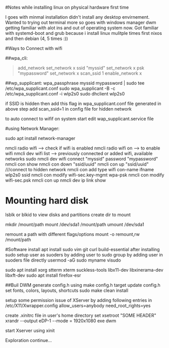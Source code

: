 #Notes while installing linux on physical hardware first time

I goes with minmal installation didn't install any desktop envirnement.
Wanted to trying out terminal more so goes with windows manager dwm getting familiar with alot ins and out of operating system now.
Got familiar with systemd-boot and grub because i install linux mulitple times first nixos and then debian (4, 5 times :))

#Ways to Connect with wifi

##wpa_cli:
> add_network 
> set_network x ssid "myssid"
> set_network x psk "mypassword"
> set_network x scan_ssid 1
> enable_network x

##wp_supplicant:
wpa_passphrase myssid mypassword | sudo tee /etc/wpa_supplicant.conf
sudo wpa_supplicant -B -c /etc/wpa_supplicant.conf -i wlp2s0
sudo dhclient wlp2s0

if SSID is hidden then add this flag in wpa_supplicant.conf file generated in above step
add scan_ssid=1 in config file for hidden network

to auto connect to wifif on system start 
edit wap_supplicant.service file

#using Network Manager:

sudo apt install network-manager

nmcli radio wifi						--> check if wifi is enabled
nmcli radio wifi on 					--> to enable wifi
nmcli dev wifi list						--> previously connected or added wifi, available networks
sudo nmcli dev wifi connect "myssid" password "mypassword"
nmcli con show
nmcli con down "ssid/uuid"
nmcli con up "ssid/uuid"
///connect to hidden network
nmcli con add type wifi con-name <connect name> ifname wlp2s0 ssid <myssid>
nmcli con modify <connect name> wifi-sec.key-mgmt wpa-psk
nmcli con modify <connect name> wifi-sec.psk <mypassword>
nmcli con up <connect name>
nmcli dev
ip link show


# Mounting hard disk
lsblk or blkid to view disks and partitions
create dir to mount

mkdir /mount/path
mount /dev/sda1 /mount/path
umount /dev/sda1

remount a path with different flags/options
mount -o remount,rw /mount/path


#Software install
apt install sudo vim git curl build-essential
after installing sudo setup user as suoders by adding user to sudo group by adding user in suoders file directly
usermod -aG sudo myname
visudo

sudo apt install xorg stterm xterm suckless-tools libx11-dev libxinerama-dev libxft-dev
sudo apt install firefox-esr

##Buil DWM
generate config.h using make config.h target
update config.h 
set fonts, colors, layouts, shortcuts
sudo make clean install

setup some permission issue of XServer by adding following entries in  /etc/X11/Xwrapper.config
allow_users=anybody
need_root_rights=yes

create .xinitrc file in user's home directory 
  set xsetroot "SOME HEADER"
  xrandr --output eDP-1 --mode = 1920x1080 
  exe dwm

start Xserver using 
xinit

Exploration continue...
